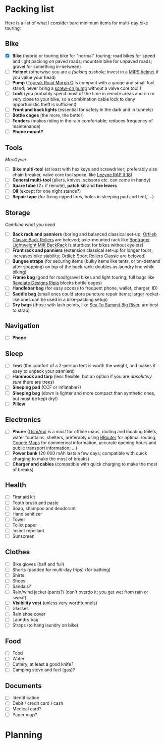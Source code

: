 Packing list
============

Here is a list of what I consider bare minimum items for multi-day bike touring:

Bike
----

- [x] **Bike** (hybrid or touring bike for "normal" touring; road bikes for speed and light packing on paved roads; mountain bike for unpaved roads; gravel for something in-between)
- [ ] **Helmet** (otherwise you are a *fucking asshole*; invest in a [MIPS helmet](https://en.wikipedia.org/wiki/Multi-directional_Impact_Protection_System) if you value your head)
- [ ] **Pump** ([Topeak Road Morph G](https://www.topeak.com/global/en/product/246-ROAD-MORPH-G) is compact with a gauge and small foot stand; never bring a [screw-on pump](https://ride.lezyne.com/products/pocket-drive) without a valve core tool!)
- [ ] **Lock** (you probably spend most of the time in remote areas and on or very close to your bike, so a combination cable lock to deny opportunistic theft is sufficient)
- [ ] **Front and back lights** (essential for safety in the dark and in tunnels)
- [ ] **Bottle cages** (the more, the better)
- [ ] **Fenders** (makes riding in the rain comfortable; reduces frequency of maintenance)
- [ ] **Phone mount?**

Tools
-----

*MacGyver*

- [ ] **Bike multi-tool** (at least with hex keys and screwdriver; preferably also chain breaker, valve core tool spoke, like [Lezyne RAP II 18](https://ride.lezyne.com/collections/multi-tools-category/products/rap-ii-tool?variant=34854348095650))
- [ ] **General multi-tool** (pliers, knives, scissors etc. can come in handy)
- [ ] **Spare tube** (2+ if remote), **patch kit** and **tire levers**
- [ ] **Oil** (except for one night stands?)
- [ ] **Repair tape** (for fixing ripped tires, holes in sleeping pad and tent, ...)

Storage
-------

*Combine what you need*

- [ ] **Back rack and panniers** (boring and balanced classical set-up; [Ortlieb Classic Back Rollers](https://www.ortlieb.com/en_us/back-roller-classic) are beloved; axle-mounted rack like [Bontrager Lightweight MIK BackRack](https://www.trekbikes.com/international/en_IN_TL/equipment/bike-accessories/bike-racks/bontrager-backrack-lightweight-mik-rear-rack/p/27224/) is sturdiest for bikes without eyelets)
- [ ] **Front rack and panniers** (extension classical set-up for longer tours; increases bike stability; [Ortlieb Sport Rollers Classic](https://www.ortlieb.com/en_us/sport-roller-classic) are beloved)
- [ ] **Bungee straps** (for securing items (bulky items like tents, or on-demand after shopping) on top of the back rack; doubles as laundry line while biking)
- [ ] **Frame bag** (good for road/gravel bikes and light touring; full bags like [Revelate Designs Ripio](https://www.revelatedesigns.com/index.cfm/store.catalog/Frame-Bags/Ripio) blocks bottle cages)
- [ ] **Handlebar bag** (for easy access to frequent phone, wallet, charger, ID)
- [ ] **Saddle bag** (small ones could store puncture repair items; larger rocket-like ones can be used in a bike-packing setup)
- [ ] **Dry bags** (those with lash points, like [Sea To Summit Big River](https://seatosummit.com/products/the-big-river-dry-bag), are best to strap)

Navigation
----------
- [ ] **Phone**

Sleep
-----

- [ ] **Tent** (the comfort of a 2-person tent is worth the weight, and makes it easy to unpack your panniers)
- [ ] **Hammock and tarp** (less flexible, but an option if you are *absolutely sure* there are trees)
- [ ] **Sleeping pad** (CCF or inflatable?)
- [ ] **Sleeping bag** (down is lighter and more compact than synthetic ones, but must be kept dry!)
- [ ] **Pillow**

Electronics
-----------

- [ ] **Phone** ([OsmAnd](https://osmand.net/) is a *must* for offline maps, routing and locating toilets, water fountains, shelters, preferably using [BRouter](https://osmand.net/docs/user/navigation/routing/brouter/) for optimal routing; [Google Maps](https://www.google.com/maps) for commerical information, accurate opening hours and public transport information; ...)
- [ ] **Power bank** (20 000 mAh lasts a few days; compatible with quick charging to make the most of breaks)
- [ ] **Charger and cables** (compatible with quick charging to make the most of breaks)

Health
------

- [ ] First aid kit
- [ ] Tooth brush and paste
- [ ] Soap, shampoo and deodorant
- [ ] Hand sanitizer
- [ ] Towel
- [ ] Toilet paper
- [ ] Insect repellant
- [ ] Sunscreen

Clothes
-------

- [ ] Bike gloves (half and full)
- [ ] Shorts (padded for multi-day trips) (for bathing)
- [ ] Shirts
- [ ] Shoes
- [ ] Sandals?
- [ ] Rain/wind jacket (pants?) (don't overdo it; you get wet from rain or sweat)
- [ ] **Visibility vest** (unless very worthtunnels)
- [ ] Glasses
- [ ] Rain shoe cover
- [ ] Laundry bag
- [ ] Straps (to hang laundry on bike)

Food
----

- [ ] Food
- [ ] Water
- [ ] Cutlery, at least a good knife?
- [ ] Camping stove and fuel (gas)?

Documents
---------

- [ ] Identification
- [ ] Debit / credit card / cash
- [ ] Medical card?
- [ ] Paper map?

Planning
========
